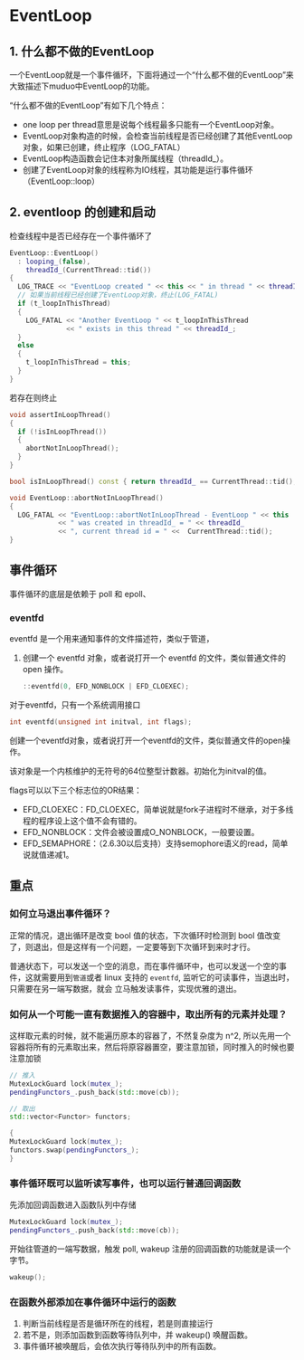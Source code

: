 # EventLoop

## 1. 什么都不做的EventLoop

一个EventLoop就是一个事件循环，下面将通过一个“什么都不做的EventLoop”来大致描述下muduo中EventLoop的功能。

“什么都不做的EventLoop”有如下几个特点：

* one loop per thread意思是说每个线程最多只能有一个EventLoop对象。
* EventLoop对象构造的时候，会检查当前线程是否已经创建了其他EventLoop对象，如果已创建，终止程序（LOG_FATAL）
* EventLoop构造函数会记住本对象所属线程（threadId_）。
* 创建了EventLoop对象的线程称为IO线程，其功能是运行事件循环（EventLoop::loop）

## 2. eventloop 的创建和启动

检查线程中是否已经存在一个事件循环了
```c++
EventLoop::EventLoop()
  : looping_(false),
    threadId_(CurrentThread::tid())
{
  LOG_TRACE << "EventLoop created " << this << " in thread " << threadId_;
  // 如果当前线程已经创建了EventLoop对象，终止(LOG_FATAL)
  if (t_loopInThisThread)
  {
    LOG_FATAL << "Another EventLoop " << t_loopInThisThread
              << " exists in this thread " << threadId_;
  }
  else
  {
    t_loopInThisThread = this;
  }
}
```

若存在则终止
```c++
void assertInLoopThread()
{
  if (!isInLoopThread())
  {
    abortNotInLoopThread();
  }
}

bool isInLoopThread() const { return threadId_ == CurrentThread::tid(); }

void EventLoop::abortNotInLoopThread()
{
  LOG_FATAL << "EventLoop::abortNotInLoopThread - EventLoop " << this
            << " was created in threadId_ = " << threadId_
            << ", current thread id = " <<  CurrentThread::tid();
} 
```

## 事件循环

事件循环的底层是依赖于 poll 和 epoll、


### eventfd

eventfd 是一个用来通知事件的文件描述符，类似于管道，

1. 创建一个 eventfd 对象，或者说打开一个 eventfd 的文件，类似普通文件的 open 操作。
    ```c
    ::eventfd(0, EFD_NONBLOCK | EFD_CLOEXEC);
    ```

对于eventfd，只有一个系统调用接口
```c
int eventfd(unsigned int initval, int flags);
```
创建一个eventfd对象，或者说打开一个eventfd的文件，类似普通文件的open操作。

该对象是一个内核维护的无符号的64位整型计数器。初始化为initval的值。

flags可以以下三个标志位的OR结果：

* EFD_CLOEXEC：FD_CLOEXEC，简单说就是fork子进程时不继承，对于多线程的程序设上这个值不会有错的。
* EFD_NONBLOCK：文件会被设置成O_NONBLOCK，一般要设置。
* EFD_SEMAPHORE：（2.6.30以后支持）支持semophore语义的read，简单说就值递减1。


## 重点

### 如何立马退出事件循环？

正常的情况，退出循环是改变 bool 值的状态，下次循环时检测到 bool 值改变了，则退出，但是这样有一个问题，一定要等到下次循环到来时才行。

普通状态下，可以发送一个空的消息，而在事件循环中，也可以发送一个空的事件，这就需要用到`管道`或者 linux 支持的 `eventfd`, 监听它的可读事件，当退出时，只需要在另一端写数据，就会
立马触发读事件，实现优雅的退出。


### 如何从一个可能一直有数据推入的容器中，取出所有的元素并处理？

这样取元素的时候，就不能遍历原本的容器了，不然复杂度为 n^2, 所以先用一个容器将所有的元素取出来，然后将原容器置空，要注意加锁，同时推入的时候也要注意加锁

```c++
// 推入
MutexLockGuard lock(mutex_);
pendingFunctors_.push_back(std::move(cb));

// 取出
std::vector<Functor> functors;

{
MutexLockGuard lock(mutex_);
functors.swap(pendingFunctors_);
}
```

### 事件循环既可以监听读写事件，也可以运行普通回调函数

先添加回调函数进入函数队列中存储
```c++
MutexLockGuard lock(mutex_);
pendingFunctors_.push_back(std::move(cb));
```

开始往管道的一端写数据，触发 poll, wakeup 注册的回调函数的功能就是读一个字节。
```c++
wakeup();
```

### 在函数外部添加在事件循环中运行的函数

1. 判断当前线程是否是循环所在的线程，若是则直接运行
2. 若不是，则添加函数到函数等待队列中，并 wakeup() 唤醒函数。
3. 事件循环被唤醒后，会依次执行等待队列中的所有函数。